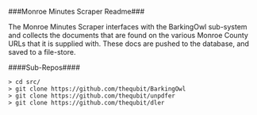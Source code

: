 ###Monroe Minutes Scraper Readme###

The Monroe Minutes Scraper interfaces with the BarkingOwl sub-system and collects the documents that are found on the various Monroe County URLs that it is supplied with.  These docs are pushed to the database, and saved to a file-store.

####Sub-Repos####

    > cd src/
    > git clone https://github.com/thequbit/BarkingOwl
    > git clone https://github.com/thequbit/unpdfer
    > git clone https://github.com/thequbit/dler
    
